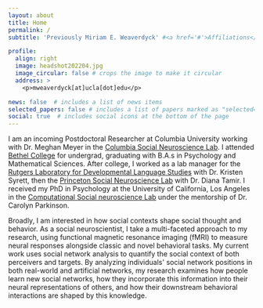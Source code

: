 ```yaml
---
layout: about
title: Home
permalink: /
subtitle: 'Previously Miriam E. Weaverdyck' #<a href='#'>Affiliations</a>. Address. Contacts. Moto. Etc.

profile:
  align: right
  image: headshot202204.jpg
  image_circular: false # crops the image to make it circular
  address: >
    <p>mweaverdyck[at]ucla[dot]edu</p>

news: false  # includes a list of news items
selected_papers: false # includes a list of papers marked as "selected={true}"
social: true  # includes social icons at the bottom of the page
---
```


I am an incoming Postdoctoral Researcher at Columbia University working with Dr. Meghan Meyer in the [Columbia Social Neuroscience Lab](http://columbiasocialneurosciencelab.com/). I attended [Bethel College](https://www.bethelks.edu/) for undergrad, graduating with B.A.s in Psychology and Mathematical Sciences. After college, I worked as a lab manager for the [Rutgers Laboratory for Developmental Language Studies](https://sites.rutgers.edu/language-studies/) with Dr. Kristen Syrett, then the [Princeton Social Neuroscience Lab](https://psnlab.princeton.edu/) with Dr. Diana Tamir. I received my PhD in Psychology at the University of California, Los Angeles in the [Computational Social neuroscience Lab](http://csnlab.org/) under the mentorship of Dr. Carolyn Parkinson. 

Broadly, I am interested in how social contexts shape social thought and behavior. As a social neuroscientist, I take a multi-faceted approach to my research, using functional magnetic resonance imaging (fMRI) to measure neural responses alongside classic and novel behavioral tasks. My current work uses social network analysis to quantify the social context of both perceivers and targets. By analyzing individuals' social network positions in both real-world and artificial networks, my research examines how people learn new social networks, how they incorporate this information into their neural representations of others, and how their downstream behavioral interactions are shaped by this knowledge.
